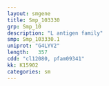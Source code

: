 ```yaml
---
layout: smgene
title: Smp_103330
grp: Smp_10
description: "L antigen family"
smp: Smp_103330.1
uniprot: "G4LYV2"
length:   357
cdd: "cl12080, pfam09341"
kk: K15902
categories: sm
---
```

